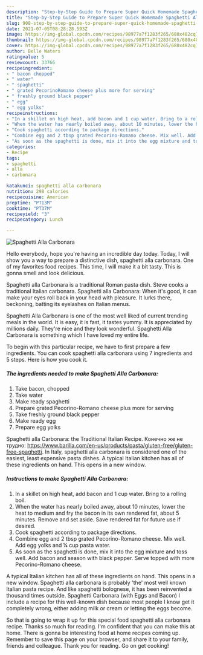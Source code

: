 ```yaml
---
description: "Step-by-Step Guide to Prepare Super Quick Homemade Spaghetti Alla Carbonara"
title: "Step-by-Step Guide to Prepare Super Quick Homemade Spaghetti Alla Carbonara"
slug: 908-step-by-step-guide-to-prepare-super-quick-homemade-spaghetti-alla-carbonara
date: 2021-07-05T08:28:28.593Z
image: https://img-global.cpcdn.com/recipes/98977a7f1283f265/680x482cq70/spaghetti-alla-carbonara-recipe-main-photo.jpg
thumbnail: https://img-global.cpcdn.com/recipes/98977a7f1283f265/680x482cq70/spaghetti-alla-carbonara-recipe-main-photo.jpg
cover: https://img-global.cpcdn.com/recipes/98977a7f1283f265/680x482cq70/spaghetti-alla-carbonara-recipe-main-photo.jpg
author: Belle Waters
ratingvalue: 5
reviewcount: 33766
recipeingredient:
- " bacon chopped"
- " water"
- " spaghetti"
- " grated PecorinoRomano cheese plus more for serving"
- " freshly ground black pepper"
- " egg"
- " egg yolks"
recipeinstructions:
- "In a skillet on high heat, add bacon and 1 cup water. Bring to a rolling boil."
- "When the water has nearly boiled away, about 10 minutes, lower the heat to medium and fry the bacon in its own rendered fat, about 5 minutes. Remove and set aside. Save rendered fat for future use if desired."
- "Cook spaghetti according to package directions."
- "Combine egg and 2 tbsp grated Pecorino-Romano cheese. Mix well. Add egg yolks and ¼ cup pasta water."
- "As soon as the spaghetti is done, mix it into the egg mixture and toss well. Add bacon and season with black pepper. Serve topped with more Pecorino-Romano cheese."
categories:
- Recipe
tags:
- spaghetti
- alla
- carbonara

katakunci: spaghetti alla carbonara 
nutrition: 298 calories
recipecuisine: American
preptime: "PT13M"
cooktime: "PT37M"
recipeyield: "3"
recipecategory: Lunch

---
```



![Spaghetti Alla Carbonara](https://img-global.cpcdn.com/recipes/98977a7f1283f265/680x482cq70/spaghetti-alla-carbonara-recipe-main-photo.jpg)

Hello everybody, hope you're having an incredible day today. Today, I will show you a way to prepare a distinctive dish, spaghetti alla carbonara. One of my favorites food recipes. This time, I will make it a bit tasty. This is gonna smell and look delicious.

Spaghetti alla Carbonara is a traditional Roman pasta dish. Steve cooks a traditional Italian carbonara. Spaghetti alla Carbonara: When it&#39;s good, it can make your eyes roll back in your head with pleasure. It lurks there, beckoning, batting its eyelashes on Italian menus.

Spaghetti Alla Carbonara is one of the most well liked of current trending meals in the world. It is easy, it is fast, it tastes yummy. It is appreciated by millions daily. They're nice and they look wonderful. Spaghetti Alla Carbonara is something which I have loved my entire life.


To begin with this particular recipe, we have to first prepare a few ingredients. You can cook spaghetti alla carbonara using 7 ingredients and 5 steps. Here is how you cook it.

<!--inarticleads1-->

##### The ingredients needed to make Spaghetti Alla Carbonara:

1. Take  bacon, chopped
1. Take  water
1. Make ready  spaghetti
1. Prepare  grated Pecorino-Romano cheese plus more for serving
1. Take  freshly ground black pepper
1. Make ready  egg
1. Prepare  egg yolks


Spaghetti alla Carbonara: the Traditional Italian Recipe. Конечно же не трудно: https://www.barilla.com/en-us/products/pasta/gluten-free/gluten-free-spaghetti. In Italy, spaghetti alla carbonara is considered one of the easiest, least expensive pasta dishes. A typical Italian kitchen has all of these ingredients on hand. This opens in a new window. 

<!--inarticleads2-->

##### Instructions to make Spaghetti Alla Carbonara:

1. In a skillet on high heat, add bacon and 1 cup water. Bring to a rolling boil.
1. When the water has nearly boiled away, about 10 minutes, lower the heat to medium and fry the bacon in its own rendered fat, about 5 minutes. Remove and set aside. Save rendered fat for future use if desired.
1. Cook spaghetti according to package directions.
1. Combine egg and 2 tbsp grated Pecorino-Romano cheese. Mix well. Add egg yolks and ¼ cup pasta water.
1. As soon as the spaghetti is done, mix it into the egg mixture and toss well. Add bacon and season with black pepper. Serve topped with more Pecorino-Romano cheese.


A typical Italian kitchen has all of these ingredients on hand. This opens in a new window. Spaghetti alla carbonara is probably &#39;the&#39; most well known Italian pasta recipe. And like spaghetti bolognese, it has been reinvented a thousand times outside. Spaghetti Carbonara (with Eggs and Bacon) I include a recipe for this well-known dish because most people I know get it completely wrong, either adding milk or cream or letting the eggs become. 

So that is going to wrap it up for this special food spaghetti alla carbonara recipe. Thanks so much for reading. I'm confident that you can make this at home. There is gonna be interesting food at home recipes coming up. Remember to save this page on your browser, and share it to your family, friends and colleague. Thank you for reading. Go on get cooking!
